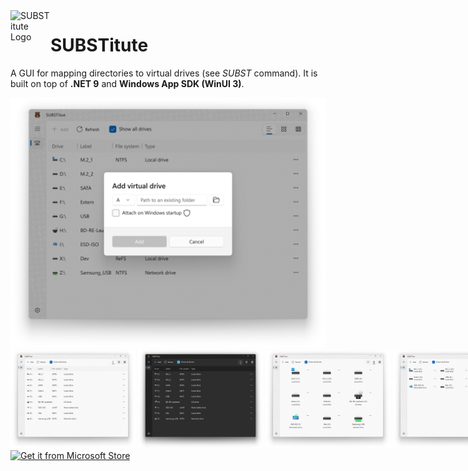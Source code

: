 <img src="https://raw.githubusercontent.com/sungaila/SUBSTitute/master/etc/SUBSTitute.ico" align="left" width="64" height="64" alt="SUBSTitute Logo">

# SUBSTitute
A GUI for mapping directories to virtual drives (see *SUBST* command). It is built on top of **.NET 9** and **Windows App SDK (WinUI 3)**.

<img src="https://raw.githubusercontent.com/sungaila/SUBSTitute/master/etc/screenshot5_en-us.jpg" width="800" alt="Screenshot from version 3.0.0">
<span style="white-space:nowrap">
<img src="https://raw.githubusercontent.com/sungaila/SUBSTitute/master/etc/screenshot1_en-us.jpg" width="200" alt="Screenshot from version 3.0.0">
<img src="https://raw.githubusercontent.com/sungaila/SUBSTitute/master/etc/screenshot2_en-us.jpg" width="200" alt="Screenshot from version 3.0.0">
<img src="https://raw.githubusercontent.com/sungaila/SUBSTitute/master/etc/screenshot3_en-us.jpg" width="200" alt="Screenshot from version 3.0.0">
<img src="https://raw.githubusercontent.com/sungaila/SUBSTitute/master/etc/screenshot4_en-us.jpg" width="200" alt="Screenshot from version 3.0.0">
</span>
<br>
<a href="https://apps.microsoft.com/detail/9NGPRNJJKLBG?launch=true">
	<img alt="Get it from Microsoft Store" src="https://get.microsoft.com/images/en-us%20dark.svg" width="200"/
</a>
